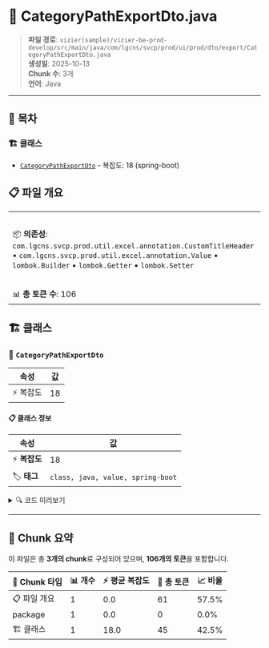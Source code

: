 # 📄 CategoryPathExportDto.java

> **파일 경로**: `vizier(sample)/vizier-be-prod-develop/src/main/java/com/lgcns/svcp/prod/ui/prod/dto/export/CategoryPathExportDto.java`  
> **생성일**: 2025-10-13  
> **Chunk 수**: 3개  
> **언어**: Java
---

## 📑 목차

### 🏗️ 클래스
- [`CategoryPathExportDto`](#class-categorypathexportdto) - 복잡도: 18 (spring-boot)

## 📋 파일 개요

| | |
|--|--|
| 📦 **의존성**: `com.lgcns.svcp.prod.util.excel.annotation.CustomTitleHeader` • `com.lgcns.svcp.prod.util.excel.annotation.Value` • `lombok.Builder` • `lombok.Getter` • `lombok.Setter` | ⚡ **총 복잡도**: 18 |
| 📊 **총 토큰 수**: 106 |  |



## 🏗️ 클래스

### <a id="class-categorypathexportdto"></a>🎯 `CategoryPathExportDto`

| 속성 | 값 |
|------|----|
| ⚡ 복잡도 | 18 |



#### 📋 클래스 정보

| 속성 | 값 |
|------|----|
| ⚡ **복잡도** | 18 || 📍 **라인 범위** | 14-14 |
| 🏷️ **태그** | `class, java, value, spring-boot` || 🏗️ **프레임워크** | `spring-boot` |

<details>
<summary>🔍 코드 미리보기</summary>

```java
public class CategoryPathExportDto {
	
	@Value(name ="category.offers.excel.index")
	private Integer index;
	
	@Value(name ="category.offers.excel.level1")
	private String level1;
	
	@Value(name ="category.offers.excel.level2")
	private String level2;
	
	@Value(name ="category.offers.excel.level3")
	private String level3;
	
	@Value(name ="category.offers.excel.level4")
	private String level4;
	
	@Value(name ="category.offers.excel.level5")
	private String level5;
	
	@Value(name ="category.offers.excel.offercode")
	private String offerCd;
	
	@Value(name ="category.offers.excel.offername")
	private String offerNm;

}...
```

**Chunk 정보**
- 🆔 **ID**: `1f0c2264d80c`
- 📍 **라인**: 14-14
- 📊 **토큰**: 45
- 🏷️ **태그**: `class, java, value, spring-boot`

</details>

---





## 🧩 Chunk 요약

이 파일은 총 **3개의 chunk**로 구성되어 있으며, **106개의 토큰**을 포함합니다.

| 🧩 Chunk 타입 | 📊 개수 | ⚡ 평균 복잡도 | 📝 총 토큰 | 📈 비율 |
|---------------|--------|-------------|----------|--------|
| 📋 파일 개요 | 1 | 0.0 | 61 | 57.5% |
| package | 1 | 0.0 | 0 | 0.0% |
| 🏗️ 클래스 | 1 | 18.0 | 45 | 42.5% |

